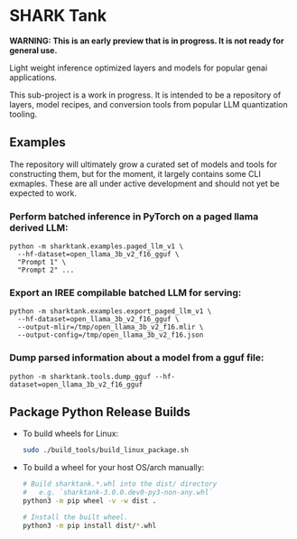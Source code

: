 # SHARK Tank

**WARNING: This is an early preview that is in progress. It is not ready for
general use.**

Light weight inference optimized layers and models for popular genai
applications.

This sub-project is a work in progress. It is intended to be a repository of
layers, model recipes, and conversion tools from popular LLM quantization
tooling.

## Examples

The repository will ultimately grow a curated set of models and tools for
constructing them, but for the moment, it largely contains some CLI exmaples.
These are all under active development and should not yet be expected to work.


### Perform batched inference in PyTorch on a paged llama derived LLM:

```shell
python -m sharktank.examples.paged_llm_v1 \
  --hf-dataset=open_llama_3b_v2_f16_gguf \
  "Prompt 1" \
  "Prompt 2" ...
```

### Export an IREE compilable batched LLM for serving:

```shell
python -m sharktank.examples.export_paged_llm_v1 \
  --hf-dataset=open_llama_3b_v2_f16_gguf \
  --output-mlir=/tmp/open_llama_3b_v2_f16.mlir \
  --output-config=/tmp/open_llama_3b_v2_f16.json
```

### Dump parsed information about a model from a gguf file:

```shell
python -m sharktank.tools.dump_gguf --hf-dataset=open_llama_3b_v2_f16_gguf
```

## Package Python Release Builds

* To build wheels for Linux:

    ```bash
    sudo ./build_tools/build_linux_package.sh
    ```

* To build a wheel for your host OS/arch manually:

    ```bash
    # Build sharktank.*.whl into the dist/ directory
    #   e.g. `sharktank-3.0.0.dev0-py3-non-any.whl`
    python3 -m pip wheel -v -w dist .

    # Install the built wheel.
    python3 -m pip install dist/*.whl
    ```
